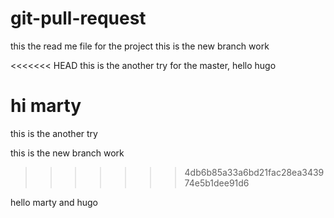 # git-pull-request
this the read me file for the project
this is the new branch work


<<<<<<< HEAD
this is the another try for the master, hello hugo

hi marty
=======
this is the another try

this is the new branch work

>>>>>>> 4db6b85a33a6bd21fac28ea343974e5b1dee91d6


hello marty and hugo